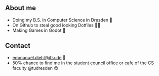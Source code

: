 ## About me
- Doing my B.S. in Computer Science in Dresden 📍
- On Github to steal good looking Dotfiles 🕵🏽
- Making Games in Godot 👾

## Contact
- emmanuel.diehl@ifsr.de 💌
- 50% chance to find me in the student council office or cafe of the CS faculty @tudresden 😋
